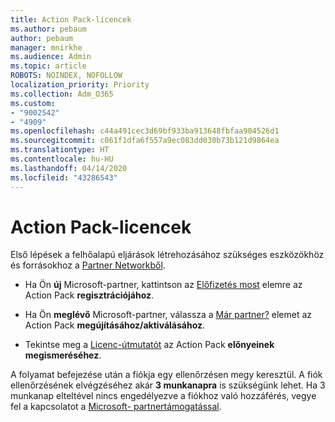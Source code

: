 ```yaml
---
title: Action Pack-licencek
ms.author: pebaum
author: pebaum
manager: mnirkhe
ms.audience: Admin
ms.topic: article
ROBOTS: NOINDEX, NOFOLLOW
localization_priority: Priority
ms.collection: Adm_O365
ms.custom:
- "9002542"
- "4909"
ms.openlocfilehash: c44a491cec3d69bf933ba913648fbfaa904526d1
ms.sourcegitcommit: c061f1dfa6f557a9ec083dd030b73b121d9864ea
ms.translationtype: HT
ms.contentlocale: hu-HU
ms.lasthandoff: 04/14/2020
ms.locfileid: "43286543"
---
```

# <a name="action-pack-licenses"></a>Action Pack-licencek

Első lépések a felhőalapú eljárások létrehozásához szükséges eszközökhöz és forrásokhoz a [Partner Networkből](https://aka.ms/MPNActionPack).

- Ha Ön **új** Microsoft-partner, kattintson az [Előfizetés most](https://aka.ms/MPNActionPackNew) elemre az Action Pack **regisztrációjához**.

- Ha Ön **meglévő** Microsoft-partner, válassza a [Már partner?](https://aka.ms/MPNActionPackExisting) elemet az Action Pack **megújításához/aktiválásához**. 

- Tekintse meg a [Licenc-útmutatót](https://aka.ms/MPNActionPackGuide) az Action Pack **előnyeinek megismeréséhez**. 

A folyamat befejezése után a fiókja egy ellenőrzésen megy keresztül. A fiók ellenőrzésének elvégzéséhez akár **3 munkanapra** is szükségünk lehet. Ha 3 munkanap elteltével nincs engedélyezve a fiókhoz való hozzáférés, vegye fel a kapcsolatot a [Microsoft- partnertámogatással](https://aka.ms/MPNActionPackSupport). 
